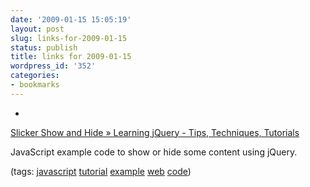 ```yaml
---
date: '2009-01-15 15:05:19'
layout: post
slug: links-for-2009-01-15
status: publish
title: links for 2009-01-15
wordpress_id: '352'
categories:
- bookmarks
---
```


  *


[Slicker Show and Hide » Learning jQuery - Tips, Techniques, Tutorials](http://www.learningjquery.com/2006/09/slicker-show-and-hide)


JavaScript example code to show or hide some content using jQuery.


(tags: [javascript](http://delicious.com/eob/javascript) [tutorial](http://delicious.com/eob/tutorial) [example](http://delicious.com/eob/example) [web](http://delicious.com/eob/web) [code](http://delicious.com/eob/code))



